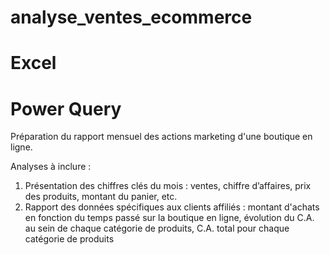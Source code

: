 # analyse_ventes_ecommerce
# Excel
# Power Query

Préparation du rapport mensuel des actions marketing d'une boutique en ligne.

Analyses à inclure :
1. Présentation des chiffres clés du mois : ventes, chiffre d’affaires, prix des produits, montant du panier, etc. 
2. Rapport des données spécifiques aux clients affiliés : montant d'achats en fonction du temps passé sur la boutique en ligne, évolution du C.A. au sein de chaque catégorie de produits, C.A. total pour chaque catégorie de produits
